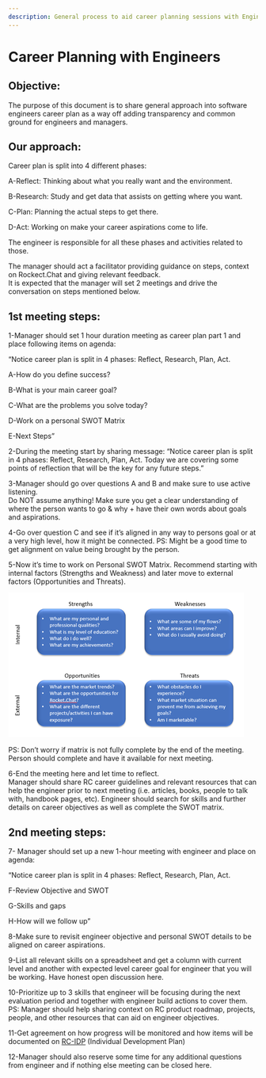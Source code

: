 ```yaml
---
description: General process to aid career planning sessions with Engineers
---
```


# Career Planning with Engineers

## Objective:

The purpose of this document is to share general approach into software engineers career plan as a way off adding transparency and common ground for engineers and managers.

## Our approach:

Career plan is split into 4 different phases:

A-Reflect: Thinking about what you really want and the environment.

B-Research: Study and get data that assists on getting where you want.

C-Plan: Planning the actual steps to get there.

D-Act: Working on make your career aspirations come to life.

The engineer is responsible for all these phases and activities related to those.

The manager should act a facilitator providing guidance on steps, context on Rockect.Chat and giving relevant feedback.\
It is expected that the manager will set 2 meetings and drive the conversation on steps mentioned below.

## 1st meeting steps:

1-Manager should set 1 hour duration meeting as career plan part 1 and place following items on agenda:

“Notice career plan is split in 4 phases: Reflect, Research, Plan, Act.

A-How do you define success?

B-What is your main career goal?

C-What are the problems you solve today?

D-Work on a personal SWOT Matrix

E-Next Steps”

2-During the meeting start by sharing message: “Notice career plan is split in 4 phases: Reflect, Research, Plan, Act. Today we are covering some points of reflection that will be the key for any future steps.”

3-Manager should go over questions A and B and make sure to use active listening.\
Do NOT assume anything! Make sure you get a clear understanding of where the person wants to go & why + have their own words about goals and aspirations.

4-Go over question C and see if it’s aligned in any way to persons goal or at a very high level, how it might be connected. PS: Might be a good time to get alignment on value being brought by the person.

5-Now it’s time to work on Personal SWOT Matrix. Recommend starting with internal factors (Strengths and Weakness) and later move to external factors (Opportunities and Threats).

![](<../../../../.gitbook/assets/image (29).png>)

PS: Don’t worry if matrix is not fully complete by the end of the meeting. Person should complete and have it available for next meeting.

6-End the meeting here and let time to reflect.\
Manager should share RC career guidelines and relevant resources that can help the engineer prior to next meeting (i.e. articles, books, people to talk with, handbook pages, etc). Engineer should search for skills and further details on career objectives as well as complete the SWOT matrix.

## 2nd meeting steps:

7- Manager should set up a new 1-hour meeting with engineer and place on agenda:

“Notice career plan is split in 4 phases: Reflect, Research, Plan, Act.

F-Review Objective and SWOT

G-Skills and gaps

H-How will we follow up”

8-Make sure to revisit engineer objective and personal SWOT details to be aligned on career aspirations.

9-List all relevant skills on a spreadsheet and get a column with current level and another with expected level career goal for engineer that you will be working. Have honest open discussion here.

10-Prioritize up to 3 skills that engineer will be focusing during the next evaluation period and together with engineer build actions to cover them. PS: Manager should help sharing context on RC product roadmap, projects, people, and other resources that can aid on engineer objectives.

11-Get agreement on how progress will be monitored and how items will be documented on [RC-IDP](https://app.qulture.rocks/#/company/2127) (Individual Development Plan)

12-Manager should also reserve some time for any additional questions from engineer and if nothing else meeting can be closed here.
